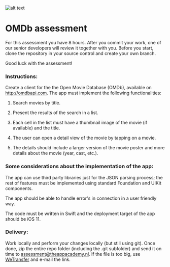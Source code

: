 ![alt text](https://i.imgur.com/IrpJNEc.png)
# OMDb assessment 

For this assessment you have 8 hours. After you commit your work, one of our senior developers will review it together with you. Before you start, clone the repository in your source control and create your own branch. 

Good luck with the assessment!

### Instructions: 
Create a client for the the Open Movie Database (OMDb), available on http://omdbapi.com. The app must implement the following functionalities:

1. Search movies by title.

2. Present the results of the search in a list. 

3. Each cell in the list must have a thumbnail image of the movie (if available) and the title. 

4. The user can open a detail view of the movie by tapping on a movie. 

5. The details should include a larger version of the movie poster and more details about the movie (year, cast, etc.).


### Some considerations about the implementation of the app:

The app can use third party libraries just for the JSON parsing process; the rest of features must be implemented using standard Foundation and UIKit components.

The app should be able to handle error's in connection in a user friendly way.

The code must be written in Swift and the deployment target of the app should be iOS 11.

### Delivery:

Work locally and perform your changes locally (but still using git). Once done, zip the entire repo folder (including the .git subfolder) and send it on time to assessment@theappacademy.nl. If the file is too big, use [WeTransfer](https://wetransfer.com/) and e-mail the link.
